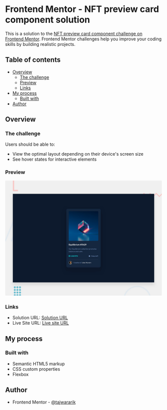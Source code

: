 # Frontend Mentor - NFT preview card component solution

This is a solution to the [NFT preview card component challenge on Frontend Mentor](https://www.frontendmentor.io/challenges/nft-preview-card-component-SbdUL_w0U). Frontend Mentor challenges help you improve your coding skills by building realistic projects. 

## Table of contents

- [Overview](#overview)
  - [The challenge](#the-challenge)
  - [Preview](#preview)
  - [Links](#links)
- [My process](#my-process)
  - [Built with](#built-with)
- [Author](#author)

## Overview

### The challenge

Users should be able to:

- View the optimal layout depending on their device's screen size
- See hover states for interactive elements

### Preview

![](./images/desktop-preview.jpg)

### Links

- Solution URL: [Solution URL](https://github.com/tajwararik/Frontend-Mentor-Challenge-4)
- Live Site URL: [Live site URL](https://tajwararik.github.io/Frontend-Mentor-Challenge-4/)

## My process

### Built with

- Semantic HTML5 markup
- CSS custom properties
- Flexbox

## Author

- Frontend Mentor - [@tajwararik](https://www.frontendmentor.io/profile/tajwararik)
